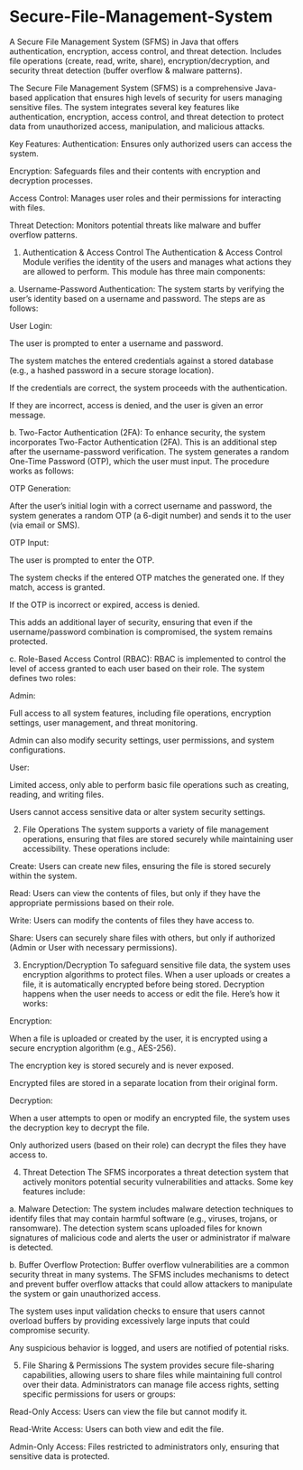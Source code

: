 # Secure-File-Management-System
A Secure File Management System (SFMS) in Java that offers authentication, encryption, access control, and threat detection. Includes file operations (create, read, write, share), encryption/decryption, and security threat detection (buffer overflow & malware patterns). 

The Secure File Management System (SFMS) is a comprehensive Java-based application that ensures high levels of security for users managing sensitive files. The system integrates several key features like authentication, encryption, access control, and threat detection to protect data from unauthorized access, manipulation, and malicious attacks.

Key Features:
Authentication: Ensures only authorized users can access the system.

Encryption: Safeguards files and their contents with encryption and decryption processes.

Access Control: Manages user roles and their permissions for interacting with files.

Threat Detection: Monitors potential threats like malware and buffer overflow patterns.

1. Authentication & Access Control
The Authentication & Access Control Module verifies the identity of the users and manages what actions they are allowed to perform. This module has three main components:

a. Username-Password Authentication:
The system starts by verifying the user’s identity based on a username and password. The steps are as follows:

User Login:

The user is prompted to enter a username and password.

The system matches the entered credentials against a stored database (e.g., a hashed password in a secure storage location).

If the credentials are correct, the system proceeds with the authentication.

If they are incorrect, access is denied, and the user is given an error message.

b. Two-Factor Authentication (2FA):
To enhance security, the system incorporates Two-Factor Authentication (2FA). This is an additional step after the username-password verification. The system generates a random One-Time Password (OTP), which the user must input. The procedure works as follows:

OTP Generation:

After the user’s initial login with a correct username and password, the system generates a random OTP (a 6-digit number) and sends it to the user (via email or SMS).

OTP Input:

The user is prompted to enter the OTP.

The system checks if the entered OTP matches the generated one. If they match, access is granted.

If the OTP is incorrect or expired, access is denied.

This adds an additional layer of security, ensuring that even if the username/password combination is compromised, the system remains protected.

c. Role-Based Access Control (RBAC):
RBAC is implemented to control the level of access granted to each user based on their role. The system defines two roles:

Admin:

Full access to all system features, including file operations, encryption settings, user management, and threat monitoring.

Admin can also modify security settings, user permissions, and system configurations.

User:

Limited access, only able to perform basic file operations such as creating, reading, and writing files.

Users cannot access sensitive data or alter system security settings.

2. File Operations
The system supports a variety of file management operations, ensuring that files are stored securely while maintaining user accessibility. These operations include:

Create: Users can create new files, ensuring the file is stored securely within the system.

Read: Users can view the contents of files, but only if they have the appropriate permissions based on their role.

Write: Users can modify the contents of files they have access to.

Share: Users can securely share files with others, but only if authorized (Admin or User with necessary permissions).

3. Encryption/Decryption
To safeguard sensitive file data, the system uses encryption algorithms to protect files. When a user uploads or creates a file, it is automatically encrypted before being stored. Decryption happens when the user needs to access or edit the file. Here’s how it works:

Encryption:

When a file is uploaded or created by the user, it is encrypted using a secure encryption algorithm (e.g., AES-256).

The encryption key is stored securely and is never exposed.

Encrypted files are stored in a separate location from their original form.

Decryption:

When a user attempts to open or modify an encrypted file, the system uses the decryption key to decrypt the file.

Only authorized users (based on their role) can decrypt the files they have access to.

4. Threat Detection
The SFMS incorporates a threat detection system that actively monitors potential security vulnerabilities and attacks. Some key features include:

a. Malware Detection:
The system includes malware detection techniques to identify files that may contain harmful software (e.g., viruses, trojans, or ransomware). The detection system scans uploaded files for known signatures of malicious code and alerts the user or administrator if malware is detected.

b. Buffer Overflow Protection:
Buffer overflow vulnerabilities are a common security threat in many systems. The SFMS includes mechanisms to detect and prevent buffer overflow attacks that could allow attackers to manipulate the system or gain unauthorized access.

The system uses input validation checks to ensure that users cannot overload buffers by providing excessively large inputs that could compromise security.

Any suspicious behavior is logged, and users are notified of potential risks.

5. File Sharing & Permissions
The system provides secure file-sharing capabilities, allowing users to share files while maintaining full control over their data. Administrators can manage file access rights, setting specific permissions for users or groups:

Read-Only Access: Users can view the file but cannot modify it.

Read-Write Access: Users can both view and edit the file.

Admin-Only Access: Files restricted to administrators only, ensuring that sensitive data is protected.

